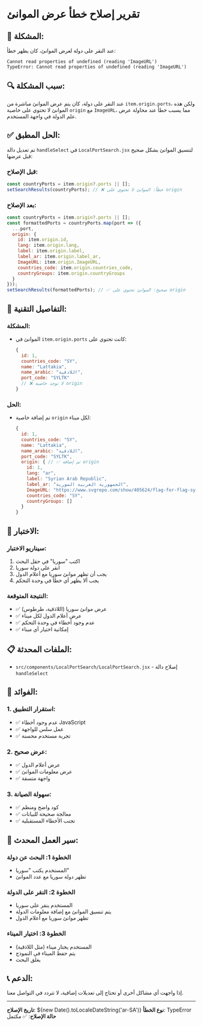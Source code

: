 # تقرير إصلاح خطأ عرض الموانئ

## 🐛 المشكلة:

عند النقر على دولة لعرض الموانئ، كان يظهر خطأ:
```
Cannot read properties of undefined (reading 'ImageURL')
TypeError: Cannot read properties of undefined (reading 'ImageURL')
```

## 🔍 سبب المشكلة:

عند النقر على دولة، كان يتم عرض الموانئ مباشرة من `item.origin.ports`، ولكن هذه الموانئ لا تحتوي على خاصية `origin` مع `ImageURL`، مما يسبب خطأ عند محاولة عرض علم الدولة في واجهة المستخدم.

## ✅ الحل المطبق:

تم تعديل دالة `handleSelect` في `LocalPortSearch.jsx` لتنسيق الموانئ بشكل صحيح قبل عرضها:

### **قبل الإصلاح:**
```javascript
const countryPorts = item.origin?.ports || [];
setSearchResults(countryPorts); // ❌ خطأ: الموانئ لا تحتوي على origin
```

### **بعد الإصلاح:**
```javascript
const countryPorts = item.origin?.ports || [];
const formattedPorts = countryPorts.map(port => ({
  ...port,
  origin: {
    id: item.origin.id,
    lang: item.origin.lang,
    label: item.origin.label,
    label_ar: item.origin.label_ar,
    ImageURL: item.origin.ImageURL,
    countries_code: item.origin.countries_code,
    countryGroups: item.origin.countryGroups
  }
}));
setSearchResults(formattedPorts); // ✅ صحيح: الموانئ تحتوي على origin
```

## 🔧 التفاصيل التقنية:

### **المشكلة:**
- الموانئ في `item.origin.ports` كانت تحتوي على:
  ```javascript
  {
    id: 1,
    countries_code: "SY",
    name: "Lattakia",
    name_arabic: "اللاذقية",
    port_code: "SYLTK"
    // ❌ لا توجد خاصية origin
  }
  ```

### **الحل:**
- تم إضافة خاصية `origin` لكل ميناء:
  ```javascript
  {
    id: 1,
    countries_code: "SY",
    name: "Lattakia",
    name_arabic: "اللاذقية",
    port_code: "SYLTK",
    origin: { // ✅ تم إضافة origin
      id: 1,
      lang: "ar",
      label: "Syrian Arab Republic",
      label_ar: "الجمهورية العربية السورية",
      ImageURL: "https://www.svgrepo.com/show/405624/flag-for-flag-syria.svg",
      countries_code: "SY",
      countryGroups: []
    }
  }
  ```

## 🧪 الاختبار:

### **سيناريو الاختبار:**
1. اكتب "سوريا" في حقل البحث
2. انقر على دولة سوريا
3. يجب أن تظهر موانئ سوريا مع أعلام الدول
4. يجب ألا يظهر أي خطأ في وحدة التحكم

### **النتيجة المتوقعة:**
- ✅ عرض موانئ سوريا (اللاذقية، طرطوس)
- ✅ عرض أعلام الدول لكل ميناء
- ✅ عدم وجود أخطاء في وحدة التحكم
- ✅ إمكانية اختيار أي ميناء

## 📋 الملفات المحدثة:

- `src/components/LocalPortSearch/LocalPortSearch.jsx` - إصلاح دالة `handleSelect`

## 🎯 الفوائد:

### **1. استقرار التطبيق:**
- ✅ عدم وجود أخطاء JavaScript
- ✅ عمل سلس للواجهة
- ✅ تجربة مستخدم محسنة

### **2. عرض صحيح:**
- ✅ عرض أعلام الدول
- ✅ عرض معلومات الموانئ
- ✅ واجهة متسقة

### **3. سهولة الصيانة:**
- ✅ كود واضح ومنظم
- ✅ معالجة صحيحة للبيانات
- ✅ تجنب الأخطاء المستقبلية

## 🔄 سير العمل المحدث:

### **الخطوة 1: البحث عن دولة**
- المستخدم يكتب "سوريا"
- تظهر دولة سوريا مع عدد الموانئ

### **الخطوة 2: النقر على الدولة**
- المستخدم ينقر على سوريا
- يتم تنسيق الموانئ مع إضافة معلومات الدولة
- تظهر موانئ سوريا مع أعلام الدول

### **الخطوة 3: اختيار الميناء**
- المستخدم يختار ميناء (مثل اللاذقية)
- يتم حفظ الميناء في النموذج
- يغلق البحث

## 📞 الدعم:

إذا واجهت أي مشاكل أخرى أو تحتاج إلى تعديلات إضافية، لا تتردد في التواصل معنا.

---

**تاريخ الإصلاح**: ${new Date().toLocaleDateString('ar-SA')}
**نوع الخطأ**: TypeError
**حالة الإصلاح**: ✅ مكتمل



